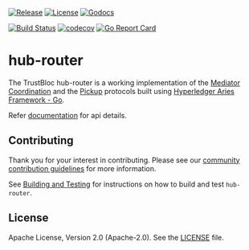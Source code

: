 [![Release](https://img.shields.io/github/release/trustbloc/hub-router.svg?style=flat-square)](https://github.com/trustbloc/hub-router/releases/latest)
[![License](https://img.shields.io/badge/License-Apache%202.0-blue.svg)](https://raw.githubusercontent.com/trustbloc/hub-router/main/LICENSE)
[![Godocs](https://img.shields.io/badge/godoc-reference-blue.svg)](https://godoc.org/github.com/trustbloc/hub-router)

[![Build Status](https://dev.azure.com/trustbloc/hub/_apis/build/status/trustbloc.hub-router?branchName=main)](https://dev.azure.com/trustbloc/hub/_build/latest?definitionId=44&branchName=main)
[![codecov](https://codecov.io/gh/trustbloc/hub-router/branch/main/graph/badge.svg)](https://codecov.io/gh/trustbloc/hub-router)
[![Go Report Card](https://goreportcard.com/badge/github.com/trustbloc/hub-router)](https://goreportcard.com/report/github.com/trustbloc/hub-router)

# hub-router
The TrustBloc hub-router is a working implementation of the
[Mediator Coordination](https://github.com/hyperledger/aries-rfcs/blob/master/features/0211-route-coordination/README.md)
and the [Pickup](https://github.com/hyperledger/aries-rfcs/blob/master/features/0212-pickup/README.md) protocols built using
[Hyperledger Aries Framework - Go](https://github.com/hyperledger/aries-framework-go/blob/main/README.md).

Refer [documentation](docs/README.md) for api details.

## Contributing
Thank you for your interest in contributing. Please see our
[community contribution guidelines](https://github.com/trustbloc/community/blob/main/CONTRIBUTING.md) for more information.

See [Building and Testing](docs/build.md) for instructions on how to build and test `hub-router`.

## License
Apache License, Version 2.0 (Apache-2.0). See the [LICENSE](LICENSE) file.

